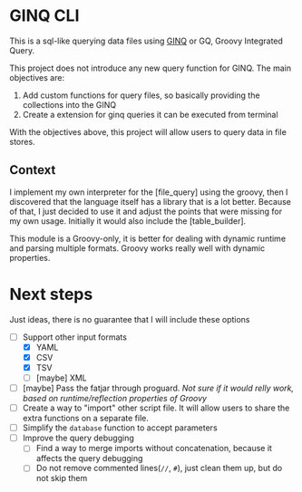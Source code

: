 # GINQ CLI
This is a sql-like querying data files using [GINQ](https://groovy-lang.org/using-ginq.html) or GQ, Groovy Integrated Query.

This project does not introduce any new query function for GINQ. The main objectives are:
1. Add custom functions for query files, so basically providing the collections into the GINQ
2. Create a extension for ginq queries it can be executed from terminal

With the objectives above, this project will allow users to query data in file stores.

## Context
I implement my own interpreter for the [file_query] using the groovy, then I discovered that the language itself has 
a library that is a lot better.
Because of that, I just decided to use it and adjust the points that were missing for my own usage. 
Initially it would also include the [table_builder].

This module is a Groovy-only, it is better for dealing with dynamic runtime and parsing multiple formats. 
Groovy works really well with dynamic properties.

# Next steps
Just ideas, there is no guarantee that I will include these options
* [ ] Support other input formats
  * [x] YAML
  * [x] CSV
  * [x] TSV
  * [ ] [maybe] XML
* [ ] [maybe] Pass the fatjar through proguard. _Not sure if it would relly work, based on runtime/reflection properties of Groovy_
* [ ] Create a way to "import" other script file. It will allow users to share the extra functions on a separate file.
* [ ] Simplify the `database` function to accept parameters
* [ ] Improve the query debugging
  * [ ] Find a way to merge imports without concatenation, because it affects the query debugging
  * [ ] Do not remove commented lines(`//`, `#`), just clean them up, but do not skip them

